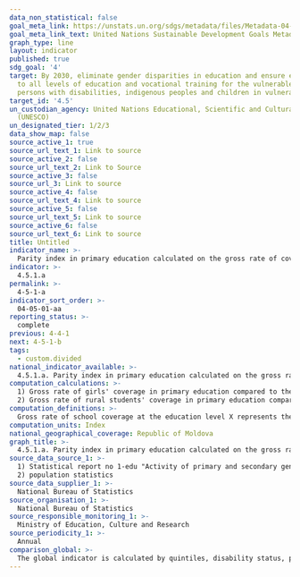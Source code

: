```yaml
---
data_non_statistical: false
goal_meta_link: https://unstats.un.org/sdgs/metadata/files/Metadata-04-05-01.pdf
goal_meta_link_text: United Nations Sustainable Development Goals Metadata (pdf 210kB)
graph_type: line
layout: indicator
published: true
sdg_goal: '4'
target: By 2030, eliminate gender disparities in education and ensure equal access
  to all levels of education and vocational training for the vulnerable, including
  persons with disabilities, indigenous peoples and children in vulnerable situations
target_id: '4.5'
un_custodian_agency: United Nations Educational, Scientific and Cultural Organization
  (UNESCO)
un_designated_tier: 1/2/3
data_show_map: false
source_active_1: true
source_url_text_1: Link to source
source_active_2: false
source_url_text_2: Link to Source
source_active_3: false
source_url_3: Link to source
source_active_4: false
source_url_text_4: Link to source
source_active_5: false
source_url_text_5: Link to source
source_active_6: false
source_url_text_6: Link to source
title: Untitled
indicator_name: >-
  Parity index in primary education calculated on the gross rate of coverage in primary education
indicator: >-
  4.5.1.a
permalink: >-
  4-5-1-a
indicator_sort_order: >-
  04-05-01-aa
reporting_status: >-
  complete
previous: 4-4-1
next: 4-5-1-b
tags:
  - custom.divided
national_indicator_available: >-
  4.5.1.a. Parity index in primary education calculated on the gross rate of coverage in primary education
computation_calculations: >-
  1) Gross rate of girls' coverage in primary education compared to the gross rate of boys' coverage in primary education.<br> 
  2) Gross rate of rural students' coverage in primary education compared to the gross rate of urban students' coverage in primary education.
computation_definitions: >-
  Gross rate of school coverage at the education level X represents the total number of children/pupils/students covered by the respective education level, regardless of age, as a share of total population of the official group of age corresponding to this level of education.
computation_units: Index
national_geographical_coverage: Republic of Moldova
graph_title: >-
  4.5.1.a. Parity index in primary education calculated on the gross rate of coverage in primary education
source_data_source_1: >-
  1) Statistical report no 1-edu "Activity of primary and secondary general education institutions"<br> 
  2) population statistics
source_data_supplier_1: >-
  National Bureau of Statistics
source_organisation_1: >-
  National Bureau of Statistics
source_responsible_monitoring_1: >-
  Ministry of Education, Culture and Research
source_periodicity_1: >-
  Annual
comparison_global: >-
  The global indicator is calculated by quintiles, disability status, persons affected by conflict. The national indicator will be estimated only by sex and areas.
---
```

